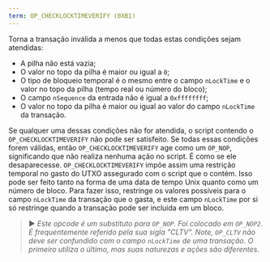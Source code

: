 ```yaml
---
term: OP_CHECKLOCKTIMEVERIFY (0XB1)
---
```


Torna a transação inválida a menos que todas estas condições sejam atendidas:
* A pilha não está vazia;
* O valor no topo da pilha é maior ou igual a `0`;
* O tipo de bloqueio temporal é o mesmo entre o campo `nLockTime` e o valor no topo da pilha (tempo real ou número do bloco);
* O campo `nSequence` da entrada não é igual a `0xffffffff`;
* O valor no topo da pilha é maior ou igual ao valor do campo `nLockTime` da transação.

Se qualquer uma dessas condições não for atendida, o script contendo o `OP_CHECKLOCKTIMEVERIFY` não pode ser satisfeito. Se todas essas condições forem válidas, então `OP_CHECKLOCKTIMEVERIFY` age como um `OP_NOP`, significando que não realiza nenhuma ação no script. É como se ele desaparecesse. `OP_CHECKLOCKTIMEVERIFY` impõe assim uma restrição temporal no gasto do UTXO assegurado com o script que o contém. Isso pode ser feito tanto na forma de uma data de tempo Unix quanto como um número de bloco. Para fazer isso, restringe os valores possíveis para o campo `nLockTime` da transação que o gasta, e este campo `nLockTime` por si só restringe quando a transação pode ser incluída em um bloco.

> ► *Este opcode é um substituto para `OP_NOP`. Foi colocado em `OP_NOP2`. É frequentemente referido pela sua sigla "CLTV". Note, `OP_CLTV` não deve ser confundido com o campo `nLockTime` de uma transação. O primeiro utiliza o último, mas suas naturezas e ações são diferentes.*